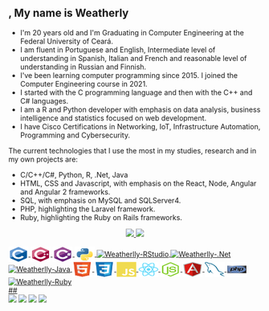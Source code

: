 ## <Hello World/>, My name is Weatherly
- I'm 20 years old and I'm Graduating in Computer Engineering at the Federal University of Ceará.
- I am fluent in Portuguese and English, Intermediate level of understanding in Spanish, Italian and French and reasonable level of understanding in Russian and Finnish.
- I've been learning computer programming since 2015. I joined the Computer Engineering course in 2021.
- I started with the C programming language and then with the C++ and C# languages. 
- I am a R and Python developer with emphasis on data analysis, business intelligence and statistics focused on web development.
- I have Cisco Certifications in Networking, IoT, Infrastructure Automation, Programming and Cybersecurity.

The current technologies that I use the most in my studies, research and in my own projects are:
- C/C++/C#, Python, R, .Net, Java
- HTML, CSS and Javascript, with emphasis on the React, Node, Angular and Angular 2 frameworks.
- SQL, with emphasis on MySQL and SQLServer4.
- PHP, highlighting the Laravel framework.
- Ruby, highlighting the Ruby on Rails frameworks.

<div align="center">
  <a href="https://github.com/Weatherlly">
  <img height="140em" src="https://github-readme-stats.vercel.app/api?username=Weatherlly&show_icons=true&theme=dark&include_all_commits=true&count_private=true"/>
  <img height="140em" src="https://github-readme-stats.vercel.app/api/top-langs/?username=Weatherlly&layout=compact&langs_count=7&theme=dark"/>
</div>

  <div style="display: inline_block"><br>
  <img align="center" alt="Weatherlly-C" height="30" width="40" src="https://raw.githubusercontent.com/devicons/devicon/master/icons/c/c-original.svg">
  <img align="center" alt="Weatherlly-Cplusplus" height="30" width="40" src="https://raw.githubusercontent.com/devicons/devicon/master/icons/cplusplus/cplusplus-original.svg">
  <img align="center" alt="Weatherlly-Csharp" height="30" width="40" src="https://raw.githubusercontent.com/devicons/devicon/master/icons/csharp/csharp-original.svg">
  <img align="center" alt="Weatherlly-Python" height="30" width="40" src="https://raw.githubusercontent.com/devicons/devicon/master/icons/python/python-original.svg">
  <img align="center" alt="Weatherlly-RStudio" height="30" width="40" src="https://cdn.jsdelivr.net/gh/devicons/devicon/icons/rstudio/rstudio-original.svg" />
  <img align="center" alt="Weatherlly-.Net" height="30" width="40" src="https://cdn.jsdelivr.net/gh/devicons/devicon/icons/dot-net/dot-net-plain.svg">
  <img align="center" alt="Weatherlly-Java" height="30" width="40" src="https://cdn.jsdelivr.net/gh/devicons/devicon/icons/java/java-original.svg">  
  <img align="center" alt="Weatherlly-HTML" height="30" width="40" src="https://raw.githubusercontent.com/devicons/devicon/master/icons/html5/html5-original.svg">
  <img align="center" alt="Weatherlly-CSS" height="30" width="40" src="https://raw.githubusercontent.com/devicons/devicon/master/icons/css3/css3-original.svg">
  <img align="center" alt="Weatherlly-Js" height="30" width="40" src="https://raw.githubusercontent.com/devicons/devicon/master/icons/javascript/javascript-plain.svg">
  <img align="center" alt="Weatherlly-React" height="30" width="40" src="https://raw.githubusercontent.com/devicons/devicon/master/icons/react/react-original.svg">
  <img align="center" alt="Weatherlly-Node" height="30" width="40" src="https://raw.githubusercontent.com/devicons/devicon/master/icons/nodejs/nodejs-original.svg">
  <img align="center" alt="Weatherlly-Angular" height="30" width="40" src="https://raw.githubusercontent.com/devicons/devicon/master/icons/angularjs/angularjs-original.svg">
  <img align="center" alt="Weatherlly-MySQL" height="30" width="40" src="https://raw.githubusercontent.com/devicons/devicon/master/icons/mysql/mysql-original.svg">
  <img align="center" alt="Weatherlly-PHP" height="30" width="40" src="https://raw.githubusercontent.com/devicons/devicon/master/icons/php/php-original.svg">
  <img align="center" alt="Weatherlly-Ruby" height="30" width="40" src="https://cdn.jsdelivr.net/gh/devicons/devicon/icons/ruby/ruby-original.svg">

  </div>
  ##

  <div>
  <a href="https://www.linkedin.com/in/weatherly-albuquerque-643880178/" target="_blank"><img src="https://img.shields.io/badge/-LinkedIn-%230077B5?style=for-the-badge&logo=linkedin&logoColor=white" target="_blank"></a>   
  <a href="https://www.instagram.com/_weatherlly_/" target="_blank"><img src="https://img.shields.io/badge/-Instagram-%23E4405F?style=for-the-badge&logo=instagram&logoColor=white" target="_blank"></a>
  <a href = "mailto:weatherlly2001@gmail.com"><img src="https://img.shields.io/badge/-Gmail-%23333?style=for-the-badge&logo=gmail&logoColor=white" target="_blank"></a>
  <a href="https://discord.gg/EaYhVXnb" target="_blank"><img src="https://img.shields.io/badge/Discord-7289DA?style=for-the-badge&logo=discord&logoColor=white" target="_blank"></a>   
 </div>
